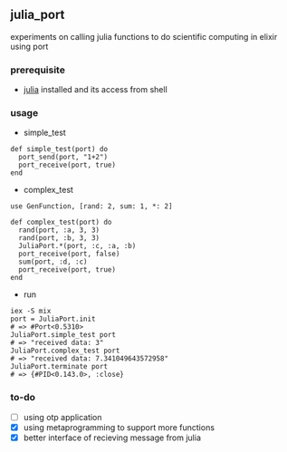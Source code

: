 ## julia_port
experiments on calling julia functions to do scientific computing in elixir using port

### prerequisite
* [julia](http://julialang.org/) installed and its access from shell

### usage
* simple_test
```
def simple_test(port) do
  port_send(port, "1+2")
  port_receive(port, true)
end
```
* complex_test
```
use GenFunction, [rand: 2, sum: 1, *: 2]

def complex_test(port) do
  rand(port, :a, 3, 3)
  rand(port, :b, 3, 3)
  JuliaPort.*(port, :c, :a, :b)
  port_receive(port, false)
  sum(port, :d, :c)
  port_receive(port, true)
end
```
* run
```
iex -S mix
port = JuliaPort.init
# => #Port<0.5310>
JuliaPort.simple_test port
# => "received data: 3"
JuliaPort.complex_test port
# => "received data: 7.341049643572958"
JuliaPort.terminate port
# => {#PID<0.143.0>, :close}
```

### to-do
- [ ] using otp application
- [x] using metaprogramming to support more functions
- [x] better interface of recieving message from julia

